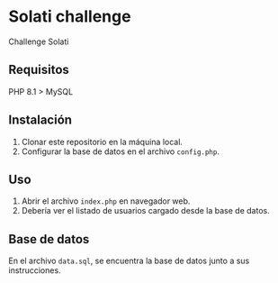 # Solati challenge

Challenge Solati

## Requisitos

PHP 8.1 >
MySQL 

## Instalación

1. Clonar este repositorio en la máquina local.
2. Configurar la base de datos en el archivo `config.php`.


## Uso


1. Abrir el archivo `index.php` en navegador web.
2. Debería ver el listado de usuarios cargado desde la base de datos.

## Base de datos

En el archivo `data.sql`, se encuentra la base de datos junto a sus instrucciones.
